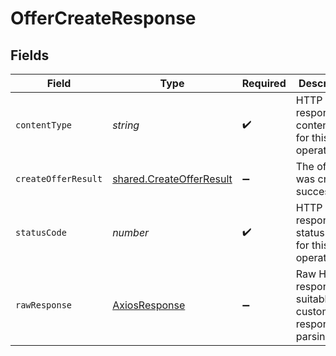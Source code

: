 # OfferCreateResponse


## Fields

| Field                                                                | Type                                                                 | Required                                                             | Description                                                          |
| -------------------------------------------------------------------- | -------------------------------------------------------------------- | -------------------------------------------------------------------- | -------------------------------------------------------------------- |
| `contentType`                                                        | *string*                                                             | :heavy_check_mark:                                                   | HTTP response content type for this operation                        |
| `createOfferResult`                                                  | [shared.CreateOfferResult](../../models/shared/createofferresult.md) | :heavy_minus_sign:                                                   | The offer was created successfully.                                  |
| `statusCode`                                                         | *number*                                                             | :heavy_check_mark:                                                   | HTTP response status code for this operation                         |
| `rawResponse`                                                        | [AxiosResponse](https://axios-http.com/docs/res_schema)              | :heavy_minus_sign:                                                   | Raw HTTP response; suitable for custom response parsing              |